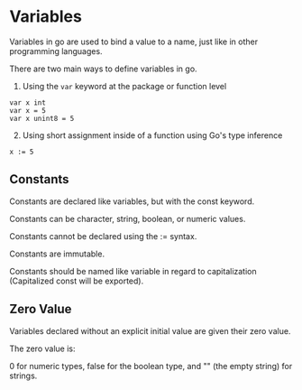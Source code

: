 # Variables

Variables in go are used to bind a value to a name, just like in other programming languages.

There are two main ways to define variables in go.

1. Using the `var` keyword at the package or function level
```aiignore
var x int
var x = 5
var x unint8 = 5
```

2. Using short assignment inside of a function using Go's type inference
```aiignore
x := 5
```

## Constants

Constants are declared like variables, but with the const keyword.

Constants can be character, string, boolean, or numeric values.

Constants cannot be declared using the := syntax.

Constants are immutable.

Constants should be named like variable in regard to capitalization (Capitalized const will be exported).

## Zero Value
Variables declared without an explicit initial value are given their zero value.

The zero value is:

0 for numeric types,
false for the boolean type, and
"" (the empty string) for strings.